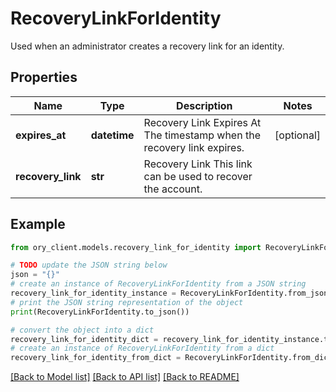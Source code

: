 # RecoveryLinkForIdentity

Used when an administrator creates a recovery link for an identity.

## Properties

Name | Type | Description | Notes
------------ | ------------- | ------------- | -------------
**expires_at** | **datetime** | Recovery Link Expires At  The timestamp when the recovery link expires. | [optional] 
**recovery_link** | **str** | Recovery Link  This link can be used to recover the account. | 

## Example

```python
from ory_client.models.recovery_link_for_identity import RecoveryLinkForIdentity

# TODO update the JSON string below
json = "{}"
# create an instance of RecoveryLinkForIdentity from a JSON string
recovery_link_for_identity_instance = RecoveryLinkForIdentity.from_json(json)
# print the JSON string representation of the object
print(RecoveryLinkForIdentity.to_json())

# convert the object into a dict
recovery_link_for_identity_dict = recovery_link_for_identity_instance.to_dict()
# create an instance of RecoveryLinkForIdentity from a dict
recovery_link_for_identity_from_dict = RecoveryLinkForIdentity.from_dict(recovery_link_for_identity_dict)
```
[[Back to Model list]](../README.md#documentation-for-models) [[Back to API list]](../README.md#documentation-for-api-endpoints) [[Back to README]](../README.md)


